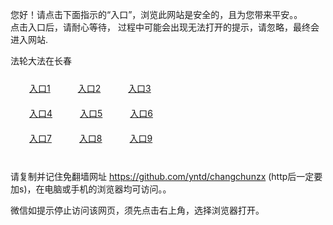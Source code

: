 您好！请点击下面指示的“入口”，浏览此网站是安全的，且为您带来平安。。 <br/>
点击入口后，请耐心等待， 过程中可能会出现无法打开的提示，请忽略，最终会进入网站. </br>

法轮大法在长春<br/>
<div style="padding:10px"><a style="margin:20px" target="_blank" href="https://dhju7i1qfpirl.cloudfront.net/2Qpsp?nrdkkwzn" id="ccLink1" rel="nofollow">入口1</a> <a target="_blank" style="margin:20px" href="https://d3kbvfqvyauvdo.cloudfront.net/2Qpsp?qtodhr" id="ccLink2" rel="nofollow">入口2</a> <a style="margin:20px" target="_blank" href="https://dksmvbke3bl92.cloudfront.net/2Qpsp?deoolz" id="ccLink3" rel="nofollow">入口3</a></div>

<div style="padding:10px" ><a style="margin:20px" target="_blank" href="https://dhju7i1qfpirl.cloudfront.net/2Qpsp?nrdkkwzn" id="ccLink4" rel="nofollow">入口4</a> <a style="margin:20px" href="https://d3kbvfqvyauvdo.cloudfront.net/2Qpsp?qtodhr" target="_blank" id="ccLink5" rel="nofollow">入口5</a> <a style="margin:20px" href="https://dksmvbke3bl92.cloudfront.net/2Qpsp?deoolz" target="_blank" id="ccLink6" rel="nofollow">入口6</a></div>

<div style="padding:10px"><a style="margin:20px" target="_blank" href="https://dhju7i1qfpirl.cloudfront.net/2Qpsp?nrdkkwzn" id="ccLink7" rel="nofollow">入口7</a> <a style="margin:20px" href="https://d3kbvfqvyauvdo.cloudfront.net/2Qpsp?qtodhr" target="_blank" id="ccLink8" rel="nofollow">入口8</a> <a style="margin:20px" target="_blank" href="https://dksmvbke3bl92.cloudfront.net/2Qpsp?deoolz" id="ccLink9" rel="nofollow">入口9</a></div>

<br/>



请复制并记住免翻墙网址 https://github.com/yntd/changchunzx (http后一定要加s)，在电脑或手机的浏览器均可访问。。<br/>

微信如提示停止访问该网页，须先点击右上角，选择浏览器打开。

